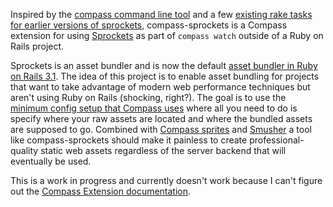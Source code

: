 Inspired by the [compass command line tool](http://compass-style.org/help/tutorials/command-line/) and a few [existing rake tasks for earlier versions of sprockets](https://gist.github.com/222571), compass-sprockets is a Compass extension for using [Sprockets](https://github.com/sstephenson/sprockets) as part of `compass watch` outside of a Ruby on Rails project.

Sprockets is an asset bundler and is now the default [asset bundler in Ruby on Rails 3.1](http://edgeguides.rubyonrails.org/asset_pipeline.html). The idea of this project is to enable asset bundling for projects that want to take advantage of modern web performance techniques but aren't using Ruby on Rails (shocking, right?). The goal is to use the [minimum config setup that Compass uses](http://compass-style.org/help/tutorials/configuration-reference/) where all you need to do is specify where your raw assets are located and where the bundled assets are supposed to go. Combined with [Compass sprites](http://compass-style.org/reference/compass/utilities/sprites/) and [Smusher](https://github.com/grosser/smusher) a tool like compass-sprockets should make it painless to create professional-quality static web assets regardless of the server backend that will eventually be used.

This is a work in progress and currently doesn't work because I can't figure out the [Compass Extension documentation](http://compass-style.org/help/tutorials/extensions/).